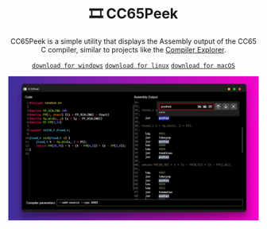 <h1 align="center">🎞 CC65Peek</h1>
<p align="center">CC65Peek is a simple utility that displays the Assembly output of the CC65 C compiler, similar to projects like the <a href="https://godbolt.org">Compiler Explorer</a>.</p>
<p align="center"><a href="https://github.com/ascpixi/cc65peek/releases/latest/download/cc65peek-win-x64.zip"><code>download for windows</code></a> <a href="https://github.com/ascpixi/cc65peek/releases/latest/download/cc65peek-linux-x64.zip"><code>download for linux</code></a> <a href="https://github.com/ascpixi/cc65peek/releases/latest/download/cc65peek-osx-x64.zip"><code>download for macOS</code></a></p>

<img src="./etc/screenshot.png" alt="A screenshot of the CC65Peek utility">